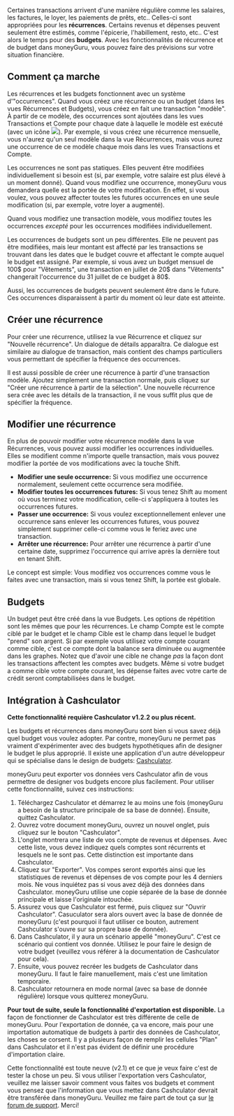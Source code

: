 Certaines transactions arrivent d'une manière régulière comme les salaires, les factures, le loyer, les paiements de prêts, etc.. Celles-ci sont appropriées pour les **récurrences**. Certains revenus et dépenses peuvent seulement être estimés, comme l'épicerie, l'habillement, resto, etc.. C'est alors le temps pour des **budgets**. Avec les fonctionnalités de récurrence et de budget dans moneyGuru, vous pouvez faire des prévisions sur votre situation financière.

Comment ça marche
-----

Les récurrences et les budgets fonctionnent avec un système d'"occurrences". Quand vous créez une récurrence ou un budget (dans les vues Récurrences et Budgets), vous créez en fait une transaction "modèle". À partir de ce modèle, des occurrences sont ajoutées dans les vues Transactions et Compte pour chaque date à laquelle le modèle est exécuté (avec un icône ![](images/clock.png)). Par exemple, si vous créez une récurrence mensuelle, vous n'aurez qu'un seul modèle dans la vue Récurrences, mais vous aurez une occurrence de ce modèle chaque mois dans les vues Transactions et Compte.

Les occurrences ne sont pas statiques. Elles peuvent être modifiées individuellement si besoin est (si, par exemple, votre salaire est plus élevé à un moment donné). Quand vous modifiez une occurrence, moneyGuru vous demandera quelle est la portée de votre modification. En effet, si vous voulez, vous pouvez affecter toutes les futures occurrences en une seule modification (si, par exemple, votre loyer a augmenté).

Quand vous modifiez une transaction modèle, vous modifiez toutes les occurrences *excepté* pour les occurrences modifiées individuellement.

Les occurrences de budgets sont un peu différentes. Elle ne peuvent pas être modifiées, mais leur montant est affecté par les transactions se trouvant dans les dates que le budget couvre et affectant le compte auquel le budget est assigné. Par exemple, si vous avez un budget mensuel de 100$ pour "Vêtements", une transaction en juillet de 20$ dans "Vêtements" changerait l'occurrence du 31 juillet de ce budget à 80$.

Aussi, les occurrences de budgets peuvent seulement être dans le future. Ces occurrences disparaissent à partir du moment où leur date est atteinte.

Créer une récurrence
-----

Pour créer une récurrence, utilisez la vue Récurrence et cliquez sur "Nouvelle récurrence". Un dialogue de détails apparaîtra. Ce dialogue est similaire au dialogue de transaction, mais contient des champs particuliers vous permettant de spécifier la fréquence des occurrences.

Il est aussi possible de créer une récurrence à partir d'une transaction modèle. Ajoutez simplement une transaction normale, puis cliquez sur "Créer une récurrence à partir de la sélection". Une nouvelle récurrence sera crée avec les détails de la transaction, il ne vous suffit plus que de spécifier la fréquence.

Modifier une récurrence
-----

En plus de pouvoir modifier votre récurrence modèle dans la vue Récurrences, vous pouvez aussi modifier les occurrences individuelles. Elles se modifient comme n'importe quelle transaction, mais vous pouvez modifier la portée de vos modifications avec la touche Shift.

* **Modifier une seule occurrence:** Si vous modifiez une occurrence normalement, seulement cette occurrence sera modifiée.
* **Modifier toutes les occurrences futures:** Si vous tenez Shift au moment où vous terminez votre modification, celle-ci s'appliquera à toutes les occurrences futures.
* **Passer une occurrence:** Si vous voulez exceptionnellement enlever une occurrence sans enlever les occurrences futures, vous pouvez simplement supprimer celle-ci comme vous le feriez avec une transaction.
* **Arrêter une récurrence:** Pour arrêter une récurrence à partir d'une certaine date, supprimez l'occurrence qui arrive après la dernière tout en tenant Shift.

Le concept est simple: Vous modifiez vos occurrences comme vous le faites avec une transaction, mais si vous tenez Shift, la portée est globale.

Budgets
-----

Un budget peut être créé dans la vue Budgets. Les options de répétition sont les mêmes que pour les récurrences. Le champ Compte est le compte ciblé par le budget et le champ Cible est le champ dans lequel le budget "prend" son argent. Si par exemple vous utilisez votre compte courant comme cible, c'est ce compte dont la balance sera diminuée ou augmentée dans les graphes. Notez que d'avoir une cible ne change *pas* la façon dont les transactions affectent les comptes avec budgets. Même si votre budget a comme cible votre compte courant, les dépense faites avec votre carte de crédit seront comptabilisées dans le budget.

Intégration à Cashculator
-----

**Cette fonctionnalité requière Cashculator v1.2.2 ou plus récent.**

Les budgets et récurrences dans moneyGuru sont bien si vous savez déjà quel budget vous voulez adopter. Par contre, moneyGuru ne permet pas vraiment d'expérimenter avec des budgets hypothétiques afin de designer le budget le plus approprié. Il existe une application d'un autre développeur qui se spécialise dans le design de budgets: [Cashculator](http://www.apparentsoft.com/cashculator).

moneyGuru peut exporter vos données vers Cashculator afin de vous permettre de designer vos budgets encore plus facilement. Pour utiliser cette fonctionnalité, suivez ces instructions:

1. Téléchargez Cashculator et démarrez le au moins une fois (moneyGuru a besoin de la structure principale de sa base de donnée). Ensuite, quittez Cashculator.
2. Ouvrez votre document moneyGuru, ouvrez un nouvel onglet, puis cliquez sur le bouton "Cashculator".
3. L'onglet montrera une liste de vos compte de revenus et dépenses. Avec cette liste, vous devez indiquez quels comptes sont récurrents et lesquels ne le sont pas. Cette distinction est importante dans Cashculator.
4. Cliquez sur "Exporter". Vos compes seront exportés ainsi que les statistiques de revenus et dépenses de vos compte pour les 4 derniers mois. Ne vous inquiétez pas si vous avez déjà des données dans Cashculator. moneyGuru utilise une copie séparée de la base de donnée principale et laisse l'originale intouchée.
5. Assurez vous que Cashculator est fermé, puis cliquez sur "Ouvrir Cashculator". Casuculator sera alors ouvert avec la base de donnée de moneyGuru (c'est pourquoi il faut utiliser ce bouton, autrement Cashculator s'ouvre sur sa propre base de donnée).
6. Dans Cashculator, il y aura un scénario appellé "moneyGuru". C'est ce scénario qui contient vos donnée. Utilisez le pour faire le design de votre budget (veuillez vous référer à la documentation de Cashculator pour cela).
7. Ensuite, vous pouvez recréer les budgets de Cashculator dans moneyGuru. Il faut le faire manuellement, mais c'est une limitation temporaire.
8. Cashculator retournera en mode normal (avec sa base de donnée régulière) lorsque vous quitterez moneyGuru.

**Pour tout de suite, seule la fonctionnalité d'exportation est disponible.** La façon de fonctionner de Cashculator est très différente de celle de moneyGuru. Pour l'exportation de donnée, ça va encore, mais pour une importation automatique de budgets à partir des données de Cashculator, les choses se corsent. Il y a plusieurs façon de remplir les cellules "Plan" dans Cashculator et il n'est pas évident de définir une procédure d'importation claire.

Cette fonctionnalité est toute neuve (v2.1) et ce que je veux faire c'est de tester la chose un peu. Si vous utiliser l'exportation vers Cashculator, veuillez me laisser savoir comment vous faites vos budgets et comment vous pensez que l'information que vous mettez dans Cashculator devrait être transférée dans moneyGuru. Veuillez me faire part de tout ça sur [le forum de support](http://getsatisfaction.com/hardcodedsoftware). Merci!
